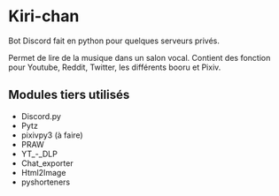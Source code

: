 # Kiri-chan

Bot Discord fait en python pour quelques serveurs privés.

Permet de lire de la musique dans un salon vocal.
Contient des fonction pour Youtube, Reddit, Twitter, les différents booru et Pixiv.

## Modules tiers utilisés
- Discord.py
- Pytz
- pixivpy3 (à faire)
- PRAW
- YT_-_DLP
- Chat_exporter
- Html2Image
- pyshorteners